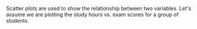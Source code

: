 Scatter plots are used to show the relationship between two variables. Let's assume we are plotting the study hours vs. exam scores for a group of students.
